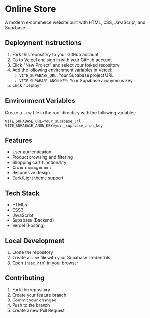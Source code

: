 # Online Store

A modern e-commerce website built with HTML, CSS, JavaScript, and Supabase.

## Deployment Instructions

1. Fork this repository to your GitHub account
2. Go to [Vercel](https://vercel.com) and sign in with your GitHub account
3. Click "New Project" and select your forked repository
4. Add the following environment variables in Vercel:
   - `VITE_SUPABASE_URL`: Your Supabase project URL
   - `VITE_SUPABASE_ANON_KEY`: Your Supabase anonymous key
5. Click "Deploy"

## Environment Variables

Create a `.env` file in the root directory with the following variables:

```env
VITE_SUPABASE_URL=your_supabase_url
VITE_SUPABASE_ANON_KEY=your_supabase_anon_key
```

## Features

- User authentication
- Product browsing and filtering
- Shopping cart functionality
- Order management
- Responsive design
- Dark/Light theme support

## Tech Stack

- HTML5
- CSS3
- JavaScript
- Supabase (Backend)
- Vercel (Hosting)

## Local Development

1. Clone the repository
2. Create a `.env` file with your Supabase credentials
3. Open `index.html` in your browser

## Contributing

1. Fork the repository
2. Create your feature branch
3. Commit your changes
4. Push to the branch
5. Create a new Pull Request 